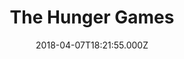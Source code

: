 ---
title: "The Hunger Games"
year: 2012
date: 2018-04-07T18:21:55.000Z
permalink: /almanac/movies/2018-04-07-the-hunger-games/index.html
rating: 3
---